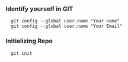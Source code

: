 ### Identify yourself in GIT

```
  git config --global user.name "Your name"
  git config --global user.name "Your Email"
```

### Initializing Repo

```
  git init
```
